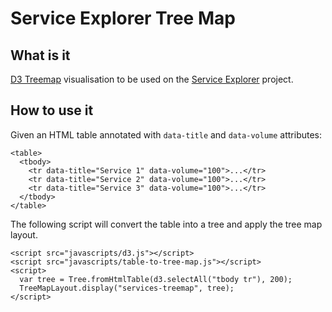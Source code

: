 # Service Explorer Tree Map

## What is it

[D3 Treemap](https://github.com/mbostock/d3/wiki/Treemap-Layout) visualisation to be used on the [Service Explorer](https://github.com/alphagov/service-explorer) project.

## How to use it

Given an HTML table annotated with `data-title` and `data-volume` attributes:

    <table>
      <tbody>
        <tr data-title="Service 1" data-volume="100">...</tr>
        <tr data-title="Service 2" data-volume="100">...</tr>
        <tr data-title="Service 3" data-volume="100">...</tr>        
      </tbody>
    </table>

The following script will convert the table into a tree and apply the tree map layout. 

    <script src="javascripts/d3.js"></script>
    <script src="javascripts/table-to-tree-map.js"></script>
    <script>
      var tree = Tree.fromHtmlTable(d3.selectAll("tbody tr"), 200);
      TreeMapLayout.display("services-treemap", tree);
    </script>
